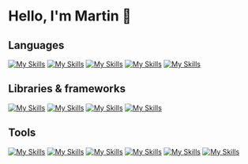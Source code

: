 # Hello, I'm Martin 👋

## Languages
[![My Skills](https://skillicons.dev/icons?i=ts)](https://www.typescriptlang.org/)
[![My Skills](https://skillicons.dev/icons?i=js)](https://developer.mozilla.org/en-US/docs/Web/javascript)
[![My Skills](https://skillicons.dev/icons?i=html)](https://html.spec.whatwg.org/multipage/)
[![My Skills](https://skillicons.dev/icons?i=css)](https://www.w3.org/Style/CSS/Overview.en.html)
[![My Skills](https://skillicons.dev/icons?i=graphql)](https://graphql.org/)

## Libraries & frameworks
[![My Skills](https://skillicons.dev/icons?i=astro)](https://astro.build/)
[![My Skills](https://skillicons.dev/icons?i=sass)](https://sass-lang.com/)
[![My Skills](https://skillicons.dev/icons?i=vue)](https://vuejs.org/)
[![My Skills](https://skillicons.dev/icons?i=express)](https://expressjs.com/)

## Tools
[![My Skills](https://skillicons.dev/icons?i=figma)](https://www.figma.com/)
[![My Skills](https://skillicons.dev/icons?i=ps)](https://www.adobe.com/products/photoshop.html)
[![My Skills](https://skillicons.dev/icons?i=azure)](https://azure.microsoft.com/en-us/products/devops/)
[![My Skills](https://skillicons.dev/icons?i=discord)](https://discord.com/)
[![My Skills](https://skillicons.dev/icons?i=git)](https://git-scm.com/)
[![My Skills](https://skillicons.dev/icons?i=netlify)](https://www.netlify.com/)

